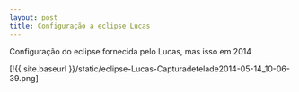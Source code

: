 ```yaml
---
layout: post
title: Configuração a eclipse Lucas
---
```


Configuração do eclipse fornecida pelo Lucas, mas isso em 2014

[!{{ site.baseurl }}/static/eclipse-Lucas-Capturadetelade2014-05-14_10-06-39.png]

